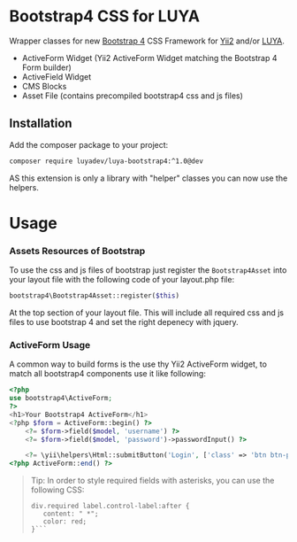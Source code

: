 # Bootstrap4 CSS for LUYA

Wrapper classes for new [Bootstrap 4](http://v4-alpha.getbootstrap.com) CSS Framework for [Yii2](https://github.com/yiisoft/yii2) and/or [LUYA](https://github.com/luyadev/luya).

+ ActiveForm Widget (Yii2 ActiveForm Widget matching the Bootstrap 4 Form builder)
+ ActiveField Widget
+ CMS Blocks
+ Asset File (contains precompiled bootstrap4 css and js files)

## Installation

Add the composer package to your project:

```sh
composer require luyadev/luya-bootstrap4:^1.0@dev
```

AS this extension is only a library with "helper" classes you can now use the helpers.

# Usage

### Assets Resources of Bootstrap

To use the css and js files of bootstrap just register the `Bootstrap4Asset` into your layout file with the following code of your layout.php file:

```php
bootstrap4\Bootstrap4Asset::register($this)
```

At the top section of your layout file. This will include all required css and js files to use bootstrap 4 and set the right depenecy with jquery.

### ActiveForm Usage

A common way to build forms is the use thy Yii2 ActiveForm widget, to match all bootstrap4 components use it like following:

```php
<?php
use bootstrap4\ActiveForm;
?>
<h1>Your Bootstrap4 ActiveForm</h1>
<?php $form = ActiveForm::begin() ?>
    <?= $form->field($model, 'username') ?>
    <?= $form->field($model, 'password')->passwordInput() ?>

    <?= \yii\helpers\Html::submitButton('Login', ['class' => 'btn btn-primary-outline']) ?>
<?php ActiveForm::end() ?>
```

> Tip: In order to style required fields with asterisks, you can use the following CSS:
> ```
> div.required label.control-label:after {
>    content: " *";
>    color: red;
>}```
